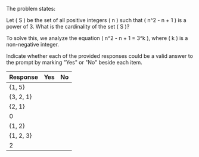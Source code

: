 
The problem states:

Let \( S \) be the set of all positive integers \( n \) such that \( n^2 - n + 1 \) is a power of 3. What is the cardinality of the set \( S \)?

To solve this, we analyze the equation \( n^2 - n + 1 = 3^k \), where \( k \) is a non-negative integer.

Indicate whether each of the provided responses could be a valid answer to the prompt by marking "Yes" or "No" beside each item.

| **Response** | **Yes** | **No** |
|--------------|---------|--------|
| {1, 5}       |         |        |
| {3, 2, 1}    |         |        |
| {2, 1}       |         |        |
| 0            |         |        |
| {1, 2}       |         |        |
| {1, 2, 3}    |         |        |
| 2            |         |        |

